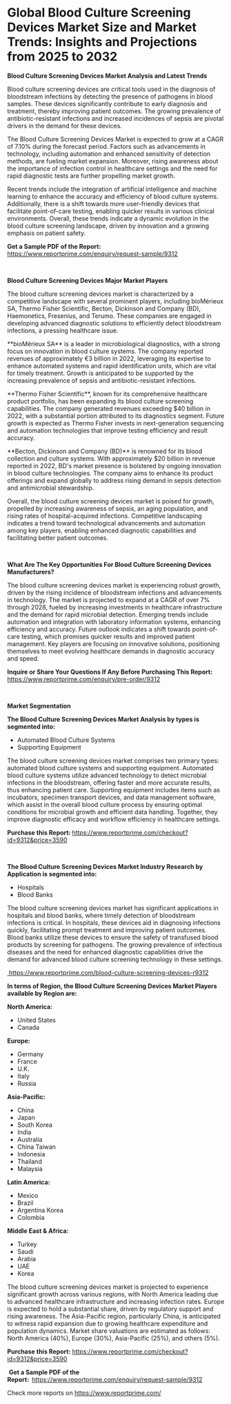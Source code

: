 <p><h1>Global Blood Culture Screening Devices Market Size and Market Trends: Insights and Projections from 2025 to 2032</h1></p><p><strong>Blood Culture Screening Devices Market Analysis and Latest Trends</strong></p>
<p><p>Blood culture screening devices are critical tools used in the diagnosis of bloodstream infections by detecting the presence of pathogens in blood samples. These devices significantly contribute to early diagnosis and treatment, thereby improving patient outcomes. The growing prevalence of antibiotic-resistant infections and increased incidences of sepsis are pivotal drivers in the demand for these devices.</p><p>The Blood Culture Screening Devices Market is expected to grow at a CAGR of 7.10% during the forecast period. Factors such as advancements in technology, including automation and enhanced sensitivity of detection methods, are fueling market expansion. Moreover, rising awareness about the importance of infection control in healthcare settings and the need for rapid diagnostic tests are further propelling market growth.</p><p>Recent trends include the integration of artificial intelligence and machine learning to enhance the accuracy and efficiency of blood culture systems. Additionally, there is a shift towards more user-friendly devices that facilitate point-of-care testing, enabling quicker results in various clinical environments. Overall, these trends indicate a dynamic evolution in the blood culture screening landscape, driven by innovation and a growing emphasis on patient safety.</p></p>
<p><strong>Get a Sample PDF of the Report:&nbsp;</strong> <a href="https://www.reportprime.com/enquiry/request-sample/9312?utm_campaign=2461&utm_medium=2&utm_source=Github&utm_content=ia&utm_term=20032025&utm_id=blood-culture-screening-devices">https://www.reportprime.com/enquiry/request-sample/9312</a></p>
<p>&nbsp;</p>
<p><strong>Blood Culture Screening Devices Major Market Players</strong></p>
<p><p>The blood culture screening devices market is characterized by a competitive landscape with several prominent players, including bioMérieux SA, Thermo Fisher Scientific, Becton, Dickinson and Company (BD), Haemonetics, Fresenius, and Terumo. These companies are engaged in developing advanced diagnostic solutions to efficiently detect bloodstream infections, a pressing healthcare issue.</p><p>**bioMérieux SA** is a leader in microbiological diagnostics, with a strong focus on innovation in blood culture systems. The company reported revenues of approximately €3 billion in 2022, leveraging its expertise to enhance automated systems and rapid identification units, which are vital for timely treatment. Growth is anticipated to be supported by the increasing prevalence of sepsis and antibiotic-resistant infections.</p><p>**Thermo Fisher Scientific**, known for its comprehensive healthcare product portfolio, has been expanding its blood culture screening capabilities. The company generated revenues exceeding $40 billion in 2022, with a substantial portion attributed to its diagnostics segment. Future growth is expected as Thermo Fisher invests in next-generation sequencing and automation technologies that improve testing efficiency and result accuracy.</p><p>**Becton, Dickinson and Company (BD)** is renowned for its blood collection and culture systems. With approximately $20 billion in revenue reported in 2022, BD's market presence is bolstered by ongoing innovation in blood culture technologies. The company aims to enhance its product offerings and expand globally to address rising demand in sepsis detection and antimicrobial stewardship.</p><p>Overall, the blood culture screening devices market is poised for growth, propelled by increasing awareness of sepsis, an aging population, and rising rates of hospital-acquired infections. Competitive landscaping indicates a trend toward technological advancements and automation among key players, enabling enhanced diagnostic capabilities and facilitating better patient outcomes.</p></p>
<p>&nbsp;</p>
<p><strong>What Are The Key Opportunities For Blood Culture Screening Devices Manufacturers?</strong></p>
<p><p>The blood culture screening devices market is experiencing robust growth, driven by the rising incidence of bloodstream infections and advancements in technology. The market is projected to expand at a CAGR of over 7% through 2028, fueled by increasing investments in healthcare infrastructure and the demand for rapid microbial detection. Emerging trends include automation and integration with laboratory information systems, enhancing efficiency and accuracy. Future outlook indicates a shift towards point-of-care testing, which promises quicker results and improved patient management. Key players are focusing on innovative solutions, positioning themselves to meet evolving healthcare demands in diagnostic accuracy and speed.</p></p>
<p><strong>Inquire or Share Your Questions If Any Before Purchasing This Report:</strong> <a href="https://www.reportprime.com/enquiry/pre-order/9312?utm_campaign=2461&utm_medium=2&utm_source=Github&utm_content=ia&utm_term=20032025&utm_id=blood-culture-screening-devices">https://www.reportprime.com/enquiry/pre-order/9312</a></p>
<p>&nbsp;</p>
<p><strong>Market Segmentation</strong></p>
<p><strong>The Blood Culture Screening Devices Market Analysis by types is segmented into:</strong></p>
<p><ul><li>Automated Blood Culture Systems</li><li>Supporting Equipment</li></ul></p>
<p><p>The blood culture screening devices market comprises two primary types: automated blood culture systems and supporting equipment. Automated blood culture systems utilize advanced technology to detect microbial infections in the bloodstream, offering faster and more accurate results, thus enhancing patient care. Supporting equipment includes items such as incubators, specimen transport devices, and data management software, which assist in the overall blood culture process by ensuring optimal conditions for microbial growth and efficient data handling. Together, they improve diagnostic efficacy and workflow efficiency in healthcare settings.</p></p>
<p><strong>Purchase this Report:&nbsp;</strong><a href="https://www.reportprime.com/checkout?id=9312&price=3590&utm_campaign=2461&utm_medium=2&utm_source=Github&utm_content=ia&utm_term=20032025&utm_id=blood-culture-screening-devices">https://www.reportprime.com/checkout?id=9312&price=3590</a></p>
<p>&nbsp;</p>
<p><strong>The Blood Culture Screening Devices Market Industry Research by Application is segmented into:</strong></p>
<p><ul><li>Hospitals</li><li>Blood Banks</li></ul></p>
<p><p>The blood culture screening devices market has significant applications in hospitals and blood banks, where timely detection of bloodstream infections is critical. In hospitals, these devices aid in diagnosing infections quickly, facilitating prompt treatment and improving patient outcomes. Blood banks utilize these devices to ensure the safety of transfused blood products by screening for pathogens. The growing prevalence of infectious diseases and the need for enhanced diagnostic capabilities drive the demand for advanced blood culture screening technology in these settings.</p></p>
<p><a href="https://www.reportprime.com/blood-culture-screening-devices-r9312?utm_campaign=2461&utm_medium=2&utm_source=Github&utm_content=ia&utm_term=20032025&utm_id=blood-culture-screening-devices">&nbsp;https://www.reportprime.com/blood-culture-screening-devices-r9312</a></p>
<p><strong>In terms of Region, the Blood Culture Screening Devices Market Players available by Region are:</strong></p>
<p>
    <p> <strong> North America: </strong>
        <ul>
            <li>United States</li>
            <li>Canada</li>
        </ul>
        </p> 
    <p> <strong> Europe: </strong>
        <ul>
            <li>Germany</li>
            <li>France</li>
            <li>U.K.</li>
            <li>Italy</li>
            <li>Russia</li>
        </ul>
        </p> 
    <p> <strong> Asia-Pacific: </strong>
        <ul>
            <li>China</li>
            <li>Japan</li>
            <li>South Korea</li>
            <li>India</li>
            <li>Australia</li>
            <li>China Taiwan</li>
            <li>Indonesia</li>
            <li>Thailand</li>
            <li>Malaysia</li>
        </ul>
        </p> 
    <p> <strong> Latin America: </strong>
        <ul>
            <li>Mexico</li>
            <li>Brazil</li>
            <li>Argentina Korea</li>
            <li>Colombia</li>
        </ul>
        </p> 
    <p> <strong> Middle East & Africa: </strong>
        <ul>
            <li>Turkey</li>
            <li>Saudi</li>
            <li>Arabia</li>
            <li>UAE</li>
            <li>Korea</li>
        </ul>
    </p>
    </p>
<p><p>The blood culture screening devices market is projected to experience significant growth across various regions, with North America leading due to advanced healthcare infrastructure and increasing infection rates. Europe is expected to hold a substantial share, driven by regulatory support and rising awareness. The Asia-Pacific region, particularly China, is anticipated to witness rapid expansion due to growing healthcare expenditure and population dynamics. Market share valuations are estimated as follows: North America (40%), Europe (30%), Asia-Pacific (25%), and others (5%).</p></p>
<p><strong>Purchase this Report: </strong><a href="https://www.reportprime.com/checkout?id=9312&price=3590&utm_campaign=2461&utm_medium=2&utm_source=Github&utm_content=ia&utm_term=20032025&utm_id=blood-culture-screening-devices">https://www.reportprime.com/checkout?id=9312&price=3590</a></p>
<p>&nbsp;<strong>Get a Sample PDF of the Report:&nbsp;&nbsp;</strong><a href="https://www.reportprime.com/enquiry/request-sample/9312?utm_campaign=2461&utm_medium=2&utm_source=Github&utm_content=ia&utm_term=20032025&utm_id=blood-culture-screening-devices">https://www.reportprime.com/enquiry/request-sample/9312</a></p>
<p><strong></strong></p>
<p>Check more reports on <a href="https://www.reportprime.com/?utm_campaign=2461&utm_medium=2&utm_source=Github&utm_content=ia&utm_term=20032025&utm_id=blood-culture-screening-devices">https://www.reportprime.com/</a></p>